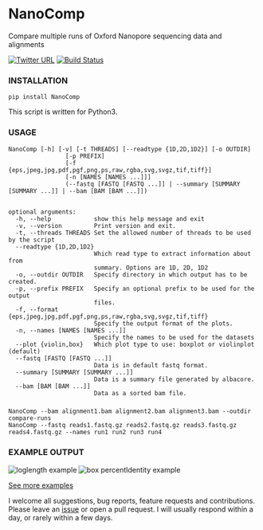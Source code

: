 # NanoComp


Compare multiple runs of Oxford Nanopore sequencing data and alignments

[![Twitter URL](https://img.shields.io/twitter/url/https/twitter.com/wouter_decoster.svg?style=social&label=Follow%20%40wouter_decoster)](https://twitter.com/wouter_decoster)
[![Build Status](https://travis-ci.org/wdecoster/nanocomp.svg?branch=master)](https://travis-ci.org/wdecoster/nanocomp)

### INSTALLATION
`pip install NanoComp`  

This script is written for Python3.

### USAGE
```
NanoComp [-h] [-v] [-t THREADS] [--readtype {1D,2D,1D2}] [-o OUTDIR]
                [-p PREFIX]
                [-f {eps,jpeg,jpg,pdf,pgf,png,ps,raw,rgba,svg,svgz,tif,tiff}]
                [-n [NAMES [NAMES ...]]]
                (--fastq [FASTQ [FASTQ ...]] | --summary [SUMMARY [SUMMARY ...]] | --bam [BAM [BAM ...]])


optional arguments:
  -h, --help            show this help message and exit
  -v, --version         Print version and exit.
  -t, --threads THREADS Set the allowed number of threads to be used by the script
  --readtype {1D,2D,1D2}
                        Which read type to extract information about from
                        summary. Options are 1D, 2D, 1D2
  -o, --outdir OUTDIR   Specify directory in which output has to be created.
  -p, --prefix PREFIX   Specify an optional prefix to be used for the output
                        files.
  -f, --format {eps,jpeg,jpg,pdf,pgf,png,ps,raw,rgba,svg,svgz,tif,tiff}
                        Specify the output format of the plots.
  -n, --names [NAMES [NAMES ...]]
                        Specify the names to be used for the datasets
  --plot {violin,box}   Which plot type to use: boxplot or violinplot (default)
  --fastq [FASTQ [FASTQ ...]]
                        Data is in default fastq format.
  --summary [SUMMARY [SUMMARY ...]]
                        Data is a summary file generated by albacore.
  --bam [BAM [BAM ...]]
                        Data as a sorted bam file.
```

###
```
NanoComp --bam alignment1.bam alignment2.bam alignment3.bam --outdir compare-runs
NanoComp --fastq reads1.fastq.gz reads2.fastq.gz reads3.fastq.gz reads4.fastq.gz --names run1 run2 run3 run4
```


### EXAMPLE OUTPUT
![loglength example](https://github.com/wdecoster/nanocomp/blob/master/examples/NanoComp_log_length.png)
![box percentIdentity example](https://github.com/wdecoster/nanocomp/blob/master/examples/box_NanoComp_percentIdentity.png)

[See more examples](https://github.com/wdecoster/nanocomp/tree/master/examples)

I welcome all suggestions, bug reports, feature requests and contributions. Please leave an [issue](https://github.com/wdecoster/nanocomp/issues) or open a pull request. I will usually respond within a day, or rarely within a few days.
